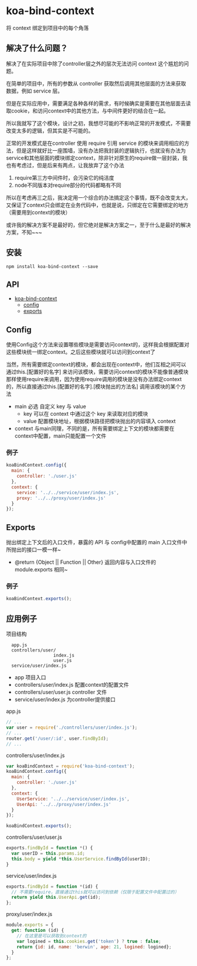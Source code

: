 # koa-bind-context

将 context 绑定到项目中的每个角落

## 解决了什么问题？

解决了在实际项目中除了controller层之外的层次无法访问 context 这个尴尬的问题。

在简单的项目中，所有的参数从 controller 获取然后调用其他层面的方法来获取数据，例如 service 层。

但是在实际应用中，需要满足各种各样的需求，有时候确实是需要在其他层面去读取cookie，和访问context中的其他方法，与中间件更好的结合在一起。

所以我就写了这个模块，设计之初，我想尽可能的不影响正常的开发模式，不需要改变太多的逻辑，但其实是不可能的。

正常的开发模式是在controller 使用 require 引用 service 的模块来调用相应的方法，但是这样就好比一座围墙，没有办法把我封装的逻辑执行，也就没有办法为 service和其他层面的模块绑定context，除非针对原生的require做一层封装，我也有考虑过，但是后来有两点，让我放弃了这个办法

1. require第三方中间件时，会污染它的纯洁度
2. node不同版本对require部分的代码都略有不同

所以在考虑再三之后，我决定用一个综合的办法搞定这个事情，既不会改变太大，又保证了context只会绑定在业务代码中，也就是说，只绑定在它需要绑定的地方（需要用到context的模块）

或许我的解决方案不是最好的，但它绝对是解决方案之一，至于什么是最好的解决方案，不知~~~

## 安装

```
npm install koa-bind-context --save
```
## API

* [koa-bind-context](#koa-bind-context)
  * [config](#config)
  * [exports](#exports)

## Config

使用Config这个方法来设置哪些模块是需要访问context的，这样我会根据配置对这些模块统一绑定context。之后这些模块就可以访问到context了

当然，所有需要绑定context的模块，都会出现在context中，他们互相之间可以通过this.[配置好的名字] 来访问该模块，需要访问context的模块不能像普通模块那样使用require来调用，因为使用require调用的模块是没有办法绑定context的，所以直接通过this.[配置好的名字].[模块抛出的方法名] 调用该模块的某个方法

* main 必选 自定义 key 与 value 
  * key 可以在 context 中通过这个 key 来读取对应的模块
  * value 配置模块地址，根据模块路径把模块抛出的内容填入 context
* context 与main同理，不同的是，所有需要绑定上下文的模块都需要在context中配置，main只能配置一个文件

### 例子

```javascript
koaBindContext.config({
  main: {
    controller: './user.js'
  },
  context: {
    service: '../../service/user/index.js',
    proxy: '../../proxy/user/index.js'
  }
});
```

## Exports

抛出绑定上下文后的入口文件，暴露的 API 与 config中配置的 main 入口文件中所抛出的接口一模一样~

* @return {Object || Function || Other} 返回内容与入口文件的 module.exports 相同~

### 例子

```javascript
koaBindContext.exports();
```

## 应用例子

项目结构
```
  app.js
  controllers/user/
                  index.js
                  user.js
  service/user/index.js
```
* app 项目入口
* controllers/user/index.js 配置context的配置文件
* controllers/user/user.js controller 文件
* service/user/index.js 为controller提供接口

app.js

```javascript
// ...
var user = require('./controllers/user/index.js');
// ...
router.get('/user/:id', user.findById);
// ...
```

controllers/user/index.js

```javascript
var koaBindContext = require('koa-bind-context');
koaBindContext.config({
  main: {
    controller: './user.js'
  },
  context: {
    UserService: '../../service/user/index.js',
    UserApi: '../../proxy/user/index.js'
  }
});

koaBindContext.exports();
```

controllers/user/user.js

```javascript
exports.findById = function *() {
  var userID = this.params.id;
  this.body = yield *this.UserService.findById(userID);
}
```

service/user/index.js

```javascript
exports.findById = function *(id) {
  // 不需要require，直接通过this就可以访问到依赖（仅限于配置文件中配置过的）
  return yield this.UserApi.get(id);
};
```

proxy/user/index.js

```javascript
module.exports = {
  get: function (id) {
    // 在这里是可以获取到context的
    var logined = this.cookies.get('token') ? true : false;
    return {id: id, name: 'berwin', age: 21, logined: logined};
  }
};
```